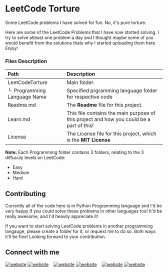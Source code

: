 # LeetCode Torture
Some LeetCode problems I have solved for fun. No, it's pure torture.

Here are some of the LeetCode Problems that I have now started solving. I try to solve atleast one problem a day and I thought maybe some of you would benefit from the solutions thats why I started uploading them here. Enjoy!


### Files Description
| Path | Description
| :--- | :----------
| LeetCodeTorture | Main folder.
| &boxur;&nbsp; Programming Language Name | Specified prgramming language folder for respective code
| Readme.md | The **Readme** file for this project.
| Learn.md | This file contains the main purpose of this project and how you could be a part of this!
| License | The License file for this project, which is the **MIT License**

**Note:** Each Programming folder contains 3 folders, relating to the 3 diffuculy levels on LeetCode:
* Easy
* Medium 
* Hard

## Contributing
Currently all of the code here is in Python Programming language and I'd be very happy if you could solve these problems in other languages too! It'd be really awesome, and I'd heavily appreciate it!

If you want to start solving LeetCode problems in another programming langauge, please create a folder for it, or request me to do so. Both ways it'll be fine! Looking forward to your contribution.

## Connect with me

[![website](https://img.icons8.com/color/48/000000/twitter--v1.png)](https://twitter.com/MuhammadAnas707#gh-light-mode-only)
[![website](https://img.icons8.com/color/48/000000/twitter--v1.png)](https://twitter.com/MuhammadAnas707#gh-dark-mode-only)
&nbsp;&nbsp;
[![website](https://img.icons8.com/color/48/000000/medium-monogram.png)](https://medium.com/@muhammadanas0716#gh-light-mode-only)
[![website](https://img.icons8.com/color/48/000000/medium-monogram.png)](https://medium.com/@muhammadanas0716#gh-dark-mode-only)
&nbsp;&nbsp;
[![website](https://img.icons8.com/color/48/000000/linkedin.png)](https://www.linkedin.com/in/muhammad-anas-63744b235/#gh-light-mode-only)
[![website](https://img.icons8.com/color/48/000000/linkedin.png)](https://www.linkedin.com/in/muhammad-anas-63744b235/#gh-dark-mode-only)
